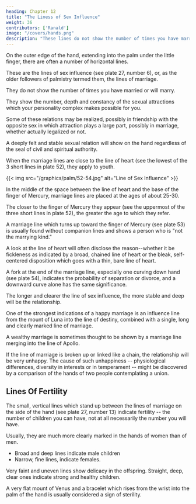 ```yaml
---
heading: Chapter 12
title: "The Liness of Sex Influence"
weight: 36
contributors: ['Ranald']
image: "/covers/hands.png"
description: "These lines do not show the number of times you have married or will marry."
---
```



On the outer edge of the hand, extending into the palm under the little finger, there are often a number of horizontal lines. 

These are the lines of sex influence (see plate 27, number 6), or, as the older followers of palmistry termed them, the lines of marriage.

They do not show the number of times you have married or will marry. 

They show the number, depth and constancy of the sexual attractions which your personality complex makes possible for you.

Some of these relations may be realized, possibly in friendship with the opposite sex in which attraction plays a large part, possibly in marriage, whether actually legalized or not. 

A deeply felt and stable sexual relation will show on the hand regardless of the seal of civil and spiritual authority.

When the marriage lines are close to the line of heart (see the lowest of the 3 short lines in plate 52), they apply to youth. 

{{< img src="/graphics/palm/52-54.jpg" alt="Line of Sex Influence" >}}

In the middle of the space between the line of heart and the base of the finger of Mercury, marriage lines are placed at the ages of about 25-30. 

The closer to the finger of Mercury they appear (see the uppermost of the three short lines in plate 52), the greater the age to which they refer.

A marriage line which turns up toward the finger of Mercury (see plate 53) is usually found without companion lines and shows a person who is "not the marrying kind." 

A look at the line of heart will often disclose the reason--whether it be fickleness as indicated by a broad, chained line of heart or the bleak, self-centered disposition which goes with a thin, bare line of heart.

A fork at the end of the marriage line, especially one curving down hand (see plate 54), indicates the probability of separation or divorce, and a downward curve alone has the same significance.


The longer and clearer the line of sex influence, the more stable and deep will be the relationship. 

One of the strongest indications of a happy marriage is an influence line from the mount of Luna into the line of destiny, combined with a single, long and clearly marked line of marriage. 

A wealthy marriage is sometimes thought to be shown by a marriage line merging into the line of Apollo.

If the line of marriage is broken up or linked like a chain, the relationship will be very unhappy. The cause of such unhappiness -- physiological differences, diversity in interests or in temperament -- might be discovered by a comparison of the hands of two people contemplating a union.


## Lines Of Fertility

The small, vertical lines which stand up between the lines of marriage on the side of the hand (see plate 27, number 13) indicate fertility -- the number of children you can have, not at all necessarily the number you will have. 

Usually, they are much more clearly marked in the hands of women than of men. 
- Broad and deep lines indicate male children
- Narrow,  fine lines, indicate females. 

Very faint and uneven lines show delicacy in the offspring. Straight, deep, clear ones indicate strong and healthy children.

<!-- When
than the others,
his brothers
one line of a group is markedly longer and stronger
it shows the superiority of one of the children over
sisters. -->

A very flat mount of Venus and a bracelet which rises from the wrist into the palm of the hand is usually considered a sign of sterility.
